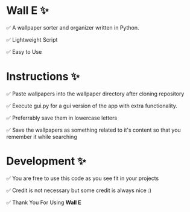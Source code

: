 # Wall E ✨
✅ A wallpaper sorter and organizer written in Python.

✅ Lightweight Script

✅ Easy to Use
# Instructions ✨

✅ Paste wallpapers into the wallpaper directory after cloning repository

✅ Execute gui.py for a gui version of the app with extra functionality.

✅ Preferrably save them in lowercase letters

✅ Save the wallpapers as something related to it's content so that you remember it while searching
# Development ✨

✅ You are free to use this code as you see fit in your projects 

✅ Credit is not necessary but some credit is always nice :)

✅ Thank You For Using **Wall E**
